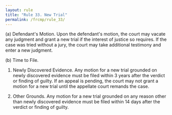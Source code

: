 ```yaml
---
layout: rule
title: "Rule 33. New Trial"
permalink: /frcmp/rule_33/
---
```


(a) Defendant's Motion. Upon the defendant's motion, the court may vacate any judgment and grant a new trial if the interest of justice so requires. If the case was tried without a jury, the court may take additional testimony and enter a new judgment.


(b) Time to File.


1. Newly Discovered Evidence. Any motion for a new trial grounded on newly discovered evidence must be filed within 3 years after the verdict or finding of guilty. If an appeal is pending, the court may not grant a motion for a new trial until the appellate court remands the case.


2. Other Grounds. Any motion for a new trial grounded on any reason other than newly discovered evidence must be filed within 14 days after the verdict or finding of guilty.
